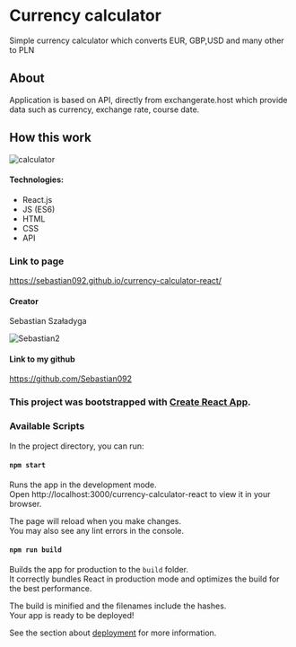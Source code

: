 # Currency calculator

Simple currency calculator which converts EUR, GBP,USD and many other to PLN

## About

Application is based on API, directly from exchangerate.host which provide data such as currency, exchange rate, course date.

## How this work
![calculator](https://github.com/Sebastian092/currency-calculator-react/assets/120946080/9bc47475-910a-425f-b2a2-31da65726dbf)

#### Technologies:
 - React.js
 - JS (ES6)
 - HTML
 - CSS
 - API

### Link to page
https://sebastian092.github.io/currency-calculator-react/

#### Creator 
Sebastian Szaładyga


![Sebastian2](https://github.com/Sebastian092/currency-calculator-react/assets/120946080/d8f1f4f8-2e0a-4b18-90f8-3ac77638be34)


#### Link to my github
https://github.com/Sebastian092

### This project was bootstrapped with [Create React App](https://github.com/facebook/create-react-app).

### Available Scripts

In the project directory, you can run:

#### `npm start`

Runs the app in the development mode.\
Open http://localhost:3000/currency-calculator-react to view it in your browser.

The page will reload when you make changes.\
You may also see any lint errors in the console.

#### `npm run build`

Builds the app for production to the `build` folder.\
It correctly bundles React in production mode and optimizes the build for the best performance.

The build is minified and the filenames include the hashes.\
Your app is ready to be deployed!

See the section about [deployment](https://facebook.github.io/create-react-app/docs/deployment) for more information.

